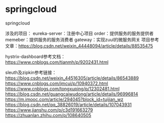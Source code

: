 # springcloud
springcloud

涉及的项目：
eureka-server：注册中心项目
order：提供服务的服务提供者
memeber：提供服务的服务消费者
gateway：实现zuul的微服务网关
项目参考文章：https://blog.csdn.net/weixin_44448094/article/details/88535475

hystrix-dashboard参考文档：
https://www.cnblogs.com/tianmh/p/9202431.html


sleuth及zipkin参考链接：
https://blog.csdn.net/weixin_44516305/article/details/86543889
https://www.cnblogs.com/jmcui/p/10940372.html
https://www.cnblogs.com/tongxuping/p/12302481.html
https://blog.csdn.net/guangcaiwudong/article/details/96996814
https://m.imooc.com/article/294045?block_id=tuijian_wz
https://blog.csdn.net/qq_38826019/article/details/107043931
https://www.jianshu.com/p/c3d191663279
https://zhuanlan.zhihu.com/p/108640505